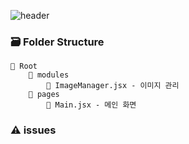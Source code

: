 ![header](https://capsule-render.vercel.app/api?type=rect&color=gradient&text=%20%20Back%20End%20%20&fontAlign=30&fontSize=30&textBg=true&desc=Spring%20Boot&descAlign=60&descAlignY=50&descSize=30)

### 🗃️ Folder Structure
    📂 Root
        📂 modules
            📃 ImageManager.jsx - 이미지 관리
        📂 pages
            📃 Main.jsx - 메인 화면
### ⚠ issues
